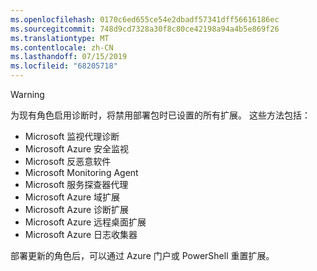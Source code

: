 ```yaml
---
ms.openlocfilehash: 0170c6ed655ce54e2dbadf57341dff56616186ec
ms.sourcegitcommit: 748d9cd7328a30f8c80ce42198a94a4b5e869f26
ms.translationtype: MT
ms.contentlocale: zh-CN
ms.lasthandoff: 07/15/2019
ms.locfileid: "68205718"
---
```

> [!WARNING]
> 为现有角色启用诊断时，将禁用部署包时已设置的所有扩展。 这些方法包括：
>
> * Microsoft 监视代理诊断
> * Microsoft Azure 安全监视
> * Microsoft 反恶意软件                 
> * Microsoft Monitoring Agent
> * Microsoft 服务探查器代理      
> * Microsoft Azure 域扩展        
> * Microsoft Azure 诊断扩展   
> * Microsoft Azure 远程桌面扩展
> * Microsoft Azure 日志收集器
>
> 部署更新的角色后，可以通过 Azure 门户或 PowerShell 重置扩展。
>
